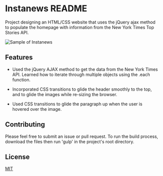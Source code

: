 # Instanews README

Project designing an HTML/CSS website that uses the jQuery ajax method to populate the homepage with information from the New York Times Top Stories API. 

![Sample of Instanews](instanews-sample.gif)

## Features

* Used the jQuery AJAX method to get the data from the New York Times API. Learned how to iterate through multiple objects using the .each function.

* Incorporated CSS transitions to glide the header smoothly to the top, and to glide the images while re-sizing the browser. 

* Used CSS transitions to glide the paragraph up when the user is hovered over the image. 

## Contributing

Please feel free to submit an issue or pull request. To run the build process, download the files then run 'gulp' in the project's root directory. 

## License

[MIT](LICENSE)